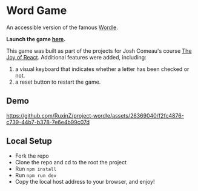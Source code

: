 # Word Game

An accessible version of the famous [Wordle](https://www.nytimes.com/games/wordle/index.html).

**Launch the game [here](https://project-wordle-sigma.vercel.app/).**

This game was built as part of the projects for Josh Comeau's course [The Joy of React](https://courses.joshwcomeau.com/joy-of-react). Additional features were added, including:

1. a visual keyboard that indicates whether a letter has been checked or not.
2. a reset button to restart the game.

## Demo

https://github.com/RuxinZ/project-wordle/assets/26369040/f2fc4876-c739-44b7-b378-7e6e4b99c07d

## Local Setup

- Fork the repo
- Clone the repo and cd to the root the project
- Run `npm install`
- Run `npm run dev`
- Copy the local host address to your browser, and enjoy!
